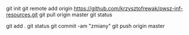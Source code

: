 git init
git remote add origin https://github.com/krzysztofrewak/pwsz-inf-resources.git
git pull origin master
git status

git add .
git status
git commit -am "zmiany"
git push origin master
